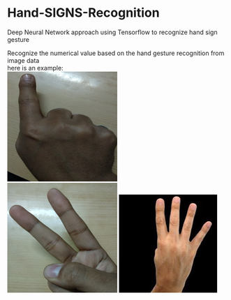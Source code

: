 # Hand-SIGNS-Recognition
Deep Neural Network approach using Tensorflow to recognize hand sign gesture  <br>

Recognize the numerical value based on the hand gesture recognition from image data<br>
here is an example:<br>
<img src="https://github.com/ab-bh/Hand-SIGNS-Recognition/blob/master/1.jpg" alt="1" width="252" height="252"/> <img src="https://github.com/ab-bh/Hand-SIGNS-Recognition/blob/master/2.jpg" alt="2" width= "252" height="252"/> ![SIGN 4](https://github.com/ab-bh/Hand-SIGNS-Recognition/blob/master/4.jpg) <br> 


